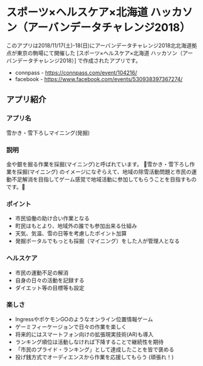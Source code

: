 スポーツ×ヘルスケア×北海道 ハッカソン（アーバンデータチャレンジ2018）
=========
このアプリは2018/11/17(土)-18(日)にアーバンデータチャレンジ2018北北海道拠点が東京の駒場にて開催した [スポーツ×ヘルスケア×北海道 ハッカソン（アーバンデータチャレンジ2018）] で作成されたアプリです。

* connpass - <https://connpass.com/event/104216/>
* facebook - <https://www.facebook.com/events/530938397367274/>


アプリ紹介
--------

### アプリ名
雪かき・雪下ろしマイニング(発掘)

### 説明
金や銀を掘る作業を採掘(マイニング)と呼ばれています。
雪かき・雪下ろし作業を採掘(マイニング) のイメージになぞらえて、地域の除雪活動問題と市民の運動不足解消を目指してゲーム感覚で地域活動に参加してもらうことを目指すものです。
### ポイント
* 市民協働の助け合い作業となる
* 町民はもとより、地域外の誰でも参加出来る仕組み
* 天気、気温、雪の日等を考慮したポイント加算
* 発掘ポータルでもっとも採掘（マイニング）をした人が管理人となる

### ヘルスケア
* 市民の運動不足の解消
* 自身の日々の活動を記録する
* ダイエット等の目標等も設定

### 楽しさ
* IngressやポケモンGOのようなオンライン位置情報ゲーム
* ゲーミフィーケージョンで日々の作業を楽しく
* 将来的にはスマートフォン向けの拡張現実技術(AR)も導入
* ランキング順位は活動しなければ下降することで継続性を期待
* 「市民のプライド・ランキング」として達成したことを皆で褒める
* 投げ銭方式でオーディエンスから作業を応援してもらう (頑張れ！)

